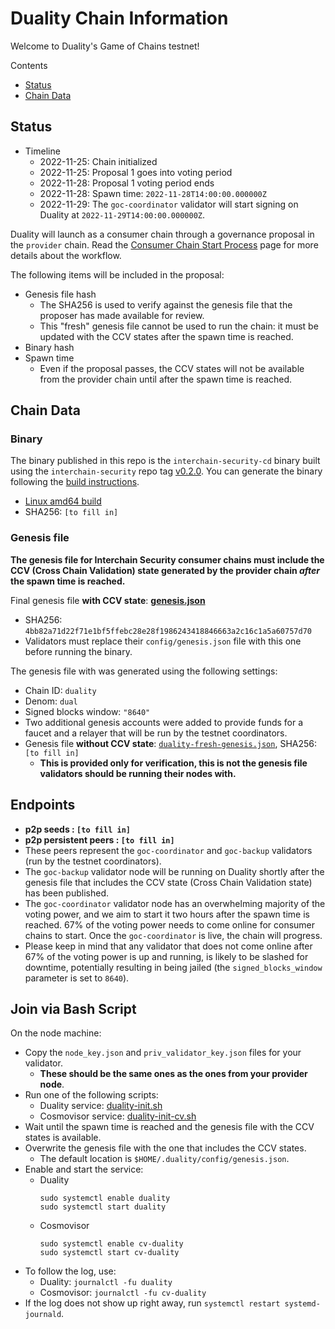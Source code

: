 # Duality Chain Information
Welcome to Duality's Game of Chains testnet!

Contents

* [Status](#status)
* [Chain Data](#chain-data)

## Status

* Timeline
  * 2022-11-25: Chain initialized
  * 2022-11-25: Proposal 1 goes into voting period
  * 2022-11-28: Proposal 1 voting period ends
  * 2022-11-28: Spawn time: `2022-11-28T14:00:00.000000Z`
  * 2022-11-29: The `goc-coordinator` validator will start signing on Duality at `2022-11-29T14:00:00.000000Z`.


Duality will launch as a consumer chain through a governance proposal in the `provider` chain. Read the [Consumer Chain Start Process](https://github.com/hyphacoop/ics-testnets/blob/main/docs/Consumer-Chain-Start-Process.md#consumer-chain-start-process) page for more details about the workflow.

The following items will be included in the proposal:
* Genesis file hash
  * The SHA256 is used to verify against the genesis file that the proposer has made available for review.
  * This "fresh" genesis file cannot be used to run the chain: it must be updated with the CCV states after the spawn time is reached.
* Binary hash
* Spawn time
  * Even if the proposal passes, the CCV states will not be available from the provider chain until after the spawn time is reached.

## Chain Data

### Binary

The binary published in this repo is the `interchain-security-cd` binary built using the `interchain-security` repo tag [v0.2.0](https://github.com/cosmos/interchain-security/releases/tag/v0.2.0). You can generate the binary following the [build instructions](https://github.com/cosmos/interchain-security#instructions).

  * [Linux amd64 build](interchain-security-cd)
  * SHA256: `[to fill in]`

### Genesis file

**The genesis file for Interchain Security consumer chains must include the CCV (Cross Chain Validation) state generated by the provider chain _after_ the spawn time is reached.**

Final genesis file **with CCV state**: **[genesis.json](genesis.json)**
- SHA256: `4bb82a71d22f71e1bf5ffebc28e28f1986243418846663a2c16c1a5a60757d70`
- Validators must replace their `config/genesis.json` file with this one before running the binary.

The genesis file with was generated using the following settings:

* Chain ID: `duality`
* Denom: `dual`
* Signed blocks window: `"8640"`
* Two additional genesis accounts were added to provide funds for a faucet and a relayer that will be run by the testnet coordinators.
* Genesis file **without CCV state**: [`duality-fresh-genesis.json`](duality-fresh-genesis.json), SHA256: `[to fill in]`
  * **This is provided only for verification, this is not the genesis file validators should be running their nodes with.**

## Endpoints

* **p2p seeds : `[to fill in]`**
* **p2p persistent peers : `[to fill in]`**
* These peers represent the `goc-coordinator` and `goc-backup` validators (run by the testnet coordinators). 
* The `goc-backup` validator node will be running on Duality shortly after the genesis file that includes the CCV state (Cross Chain Validation state) has been published.
* The `goc-coordinator` validator node has an overwhelming majority of the voting power, and we aim to start it two hours after the spawn time is reached. 67% of the voting power needs to come online for consumer chains to start. Once the `goc-coordinator` is live, the chain will progress.
* Please keep in mind that any validator that does not come online after 67% of the voting power is up and running, is likely to be slashed for downtime, potentially resulting in being jailed (the `signed_blocks_window` parameter is set to `8640`).


## Join via Bash Script

On the node machine:
- Copy the `node_key.json` and `priv_validator_key.json` files for your validator.
  - **These should be the same ones as the ones from your provider node**.
- Run one of the following scripts:
  - Duality service: [duality-init.sh](duality-init.sh)
  - Cosmovisor service: [duality-init-cv.sh](duality-init-cv.sh)
- Wait until the spawn time is reached and the genesis file with the CCV states is available.
- Overwrite the genesis file with the one that includes the CCV states.
  - The default location is `$HOME/.duality/config/genesis.json`.
- Enable and start the service:
  - Duality
    ```
    sudo systemctl enable duality
    sudo systemctl start duality
    ```
  - Cosmovisor
    ```
    sudo systemctl enable cv-duality
    sudo systemctl start cv-duality
    ```
- To follow the log, use:
  - Duality: `journalctl -fu duality`
  - Cosmovisor: `journalctl -fu cv-duality`
- If the log does not show up right away, run `systemctl restart systemd-journald`.

